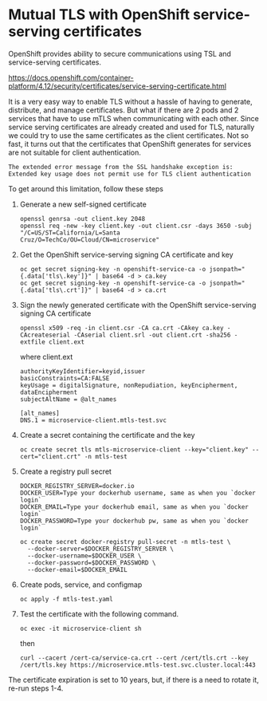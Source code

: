# Mutual TLS with OpenShift service-serving certificates

OpenShift provides ability to secure communications using TSL and service-serving certificates.

https://docs.openshift.com/container-platform/4.12/security/certificates/service-serving-certificate.html

It is a very easy way to enable TLS without a hassle of having to generate, distribute, and manage certificates. But what if there are 2 pods and 2 services that have to use mTLS when communicating with each other. Since service serving certificates are already created and used for TLS, naturally we could try to use the same certificates as the client certificates. Not so fast, it turns out that the certificates that OpenShift generates for services are not suitable for client authentication. 

```
The extended error message from the SSL handshake exception is: Extended key usage does not permit use for TLS client authentication
```

To get around this limitation, follow these steps

1. Generate a new self-signed certificate

   ```
   openssl genrsa -out client.key 2048
   openssl req -new -key client.key -out client.csr -days 3650 -subj "/C=US/ST=California/L=Santa Cruz/O=TechCo/OU=Cloud/CN=microservice"
   ```

2. Get the OpenShift service-serving signing CA certificate and key

   ```
   oc get secret signing-key -n openshift-service-ca -o jsonpath="{.data['tls\.key']}" | base64 -d > ca.key
   oc get secret signing-key -n openshift-service-ca -o jsonpath="{.data['tls\.crt']}" | base64 -d > ca.crt
   ```

3. Sign the newly generated certificate with the OpenShift service-serving signing CA certificate 

   ```
   openssl x509 -req -in client.csr -CA ca.crt -CAkey ca.key -CAcreateserial -CAserial client.srl -out client.crt -sha256 -extfile client.ext
   ```
  
   where client.ext  

   ```
   authorityKeyIdentifier=keyid,issuer
   basicConstraints=CA:FALSE
   keyUsage = digitalSignature, nonRepudiation, keyEncipherment, dataEncipherment
   subjectAltName = @alt_names

   [alt_names]
   DNS.1 = microservice-client.mtls-test.svc 
   ```
   
4. Create a secret containing the certificate and the key

   ```
   oc create secret tls mtls-microservice-client --key="client.key" --cert="client.crt" -n mtls-test
   ```

5. Create a registry pull secret

   ```
   DOCKER_REGISTRY_SERVER=docker.io
   DOCKER_USER=Type your dockerhub username, same as when you `docker login`
   DOCKER_EMAIL=Type your dockerhub email, same as when you `docker login`
   DOCKER_PASSWORD=Type your dockerhub pw, same as when you `docker login`

   oc create secret docker-registry pull-secret -n mtls-test \
     --docker-server=$DOCKER_REGISTRY_SERVER \
     --docker-username=$DOCKER_USER \
     --docker-password=$DOCKER_PASSWORD \
     --docker-email=$DOCKER_EMAIL
   ```

6. Create pods, service, and configmap
   
   ```
   oc apply -f mtls-test.yaml
   ```
   
7. Test the certificate with the following command.

   ```
   oc exec -it microservice-client sh
   ```

   then

   ```
   curl --cacert /cert-ca/service-ca.crt --cert /cert/tls.crt --key /cert/tls.key https://microservice.mtls-test.svc.cluster.local:443
   ```

The certificate expiration is set to 10 years, but, if there is a need to rotate it, re-run steps 1-4.


